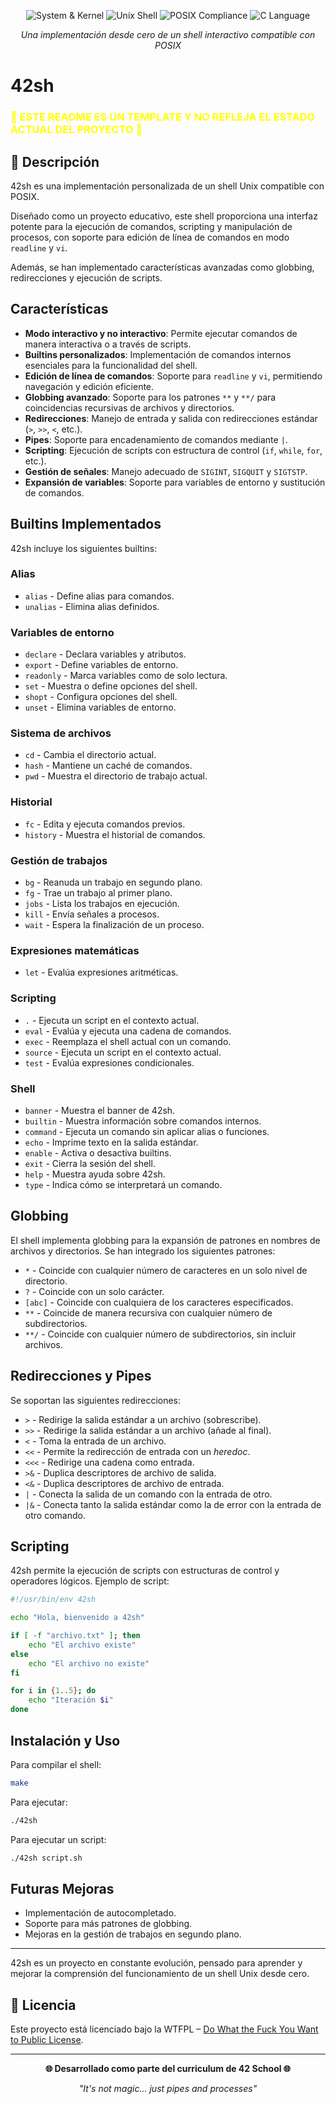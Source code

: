 
<div align="center">

![System & Kernel](https://img.shields.io/badge/System-brown?style=for-the-badge)
![Unix Shell](https://img.shields.io/badge/Unix-Shell-blue?style=for-the-badge)
![POSIX Compliance](https://img.shields.io/badge/Compliance-POSIX-green?style=for-the-badge)
![C Language](https://img.shields.io/badge/Language-C-red?style=for-the-badge)

*Una implementación desde cero de un shell interactivo compatible con POSIX*

</div>

# 42sh
### <span style="color:yellow;">**🚨 ESTE README ES UN TEMPLATE Y NO REFLEJA EL ESTADO ACTUAL DEL PROYECTO 🚨**</span>



## 🎯 Descripción
42sh es una implementación personalizada de un shell Unix compatible con POSIX.

Diseñado como un proyecto educativo, este shell proporciona una interfaz potente para la ejecución de comandos, scripting y manipulación de procesos, con soporte para edición de línea de comandos en modo `readline` y `vi`.

Además, se han implementado características avanzadas como globbing, redirecciones y ejecución de scripts.

## Características

- **Modo interactivo y no interactivo**: Permite ejecutar comandos de manera interactiva o a través de scripts.
- **Builtins personalizados**: Implementación de comandos internos esenciales para la funcionalidad del shell.
- **Edición de línea de comandos**: Soporte para `readline` y `vi`, permitiendo navegación y edición eficiente.
- **Globbing avanzado**: Soporte para los patrones `**` y `**/` para coincidencias recursivas de archivos y directorios.
- **Redirecciones**: Manejo de entrada y salida con redirecciones estándar (`>`, `>>`, `<`, etc.).
- **Pipes**: Soporte para encadenamiento de comandos mediante `|`.
- **Scripting**: Ejecución de scripts con estructura de control (`if`, `while`, `for`, etc.).
- **Gestión de señales**: Manejo adecuado de `SIGINT`, `SIGQUIT` y `SIGTSTP`.
- **Expansión de variables**: Soporte para variables de entorno y sustitución de comandos.

## Builtins Implementados

42sh incluye los siguientes builtins:

### Alias
- `alias` - Define alias para comandos.
- `unalias` - Elimina alias definidos.

### Variables de entorno
- `declare` - Declara variables y atributos.
- `export` - Define variables de entorno.
- `readonly` - Marca variables como de solo lectura.
- `set` - Muestra o define opciones del shell.
- `shopt` - Configura opciones del shell.
- `unset` - Elimina variables de entorno.

### Sistema de archivos
- `cd` - Cambia el directorio actual.
- `hash` - Mantiene un caché de comandos.
- `pwd` - Muestra el directorio de trabajo actual.

### Historial
- `fc` - Edita y ejecuta comandos previos.
- `history` - Muestra el historial de comandos.

### Gestión de trabajos
- `bg` - Reanuda un trabajo en segundo plano.
- `fg` - Trae un trabajo al primer plano.
- `jobs` - Lista los trabajos en ejecución.
- `kill` - Envía señales a procesos.
- `wait` - Espera la finalización de un proceso.

### Expresiones matemáticas
- `let` - Evalúa expresiones aritméticas.

### Scripting
- `.` - Ejecuta un script en el contexto actual.
- `eval` - Evalúa y ejecuta una cadena de comandos.
- `exec` - Reemplaza el shell actual con un comando.
- `source` - Ejecuta un script en el contexto actual.
- `test` - Evalúa expresiones condicionales.

### Shell
- `banner` - Muestra el banner de 42sh.
- `builtin` - Muestra información sobre comandos internos.
- `command` - Ejecuta un comando sin aplicar alias o funciones.
- `echo` - Imprime texto en la salida estándar.
- `enable` - Activa o desactiva builtins.
- `exit` - Cierra la sesión del shell.
- `help` - Muestra ayuda sobre 42sh.
- `type` - Indica cómo se interpretará un comando.

## Globbing

El shell implementa globbing para la expansión de patrones en nombres de archivos y directorios. Se han integrado los siguientes patrones:

- `*` - Coincide con cualquier número de caracteres en un solo nivel de directorio.
- `?` - Coincide con un solo carácter.
- `[abc]` - Coincide con cualquiera de los caracteres especificados.
- `**` - Coincide de manera recursiva con cualquier número de subdirectorios.
- `**/` - Coincide con cualquier número de subdirectorios, sin incluir archivos.

## Redirecciones y Pipes

Se soportan las siguientes redirecciones:

- `>`   - Redirige la salida estándar a un archivo (sobrescribe).
- `>>`  - Redirige la salida estándar a un archivo (añade al final).
- `<`   - Toma la entrada de un archivo.
- `<<`  - Permite la redirección de entrada con un _heredoc_.
- `<<<` - Redirige una cadena como entrada.
- `>&`  - Duplica descriptores de archivo de salida.
- `<&`  - Duplica descriptores de archivo de entrada.
- `|`   - Conecta la salida de un comando con la entrada de otro.
- `|&`  - Conecta tanto la salida estándar como la de error con la entrada de otro comando.

## Scripting

42sh permite la ejecución de scripts con estructuras de control y operadores lógicos. Ejemplo de script:

```sh
#!/usr/bin/env 42sh

echo "Hola, bienvenido a 42sh"

if [ -f "archivo.txt" ]; then
    echo "El archivo existe"
else
    echo "El archivo no existe"
fi

for i in {1..5}; do
    echo "Iteración $i"
done
```

## Instalación y Uso

Para compilar el shell:

```sh
make
```

Para ejecutar:

```sh
./42sh
```

Para ejecutar un script:

```sh
./42sh script.sh
```

## Futuras Mejoras

- Implementación de autocompletado.
- Soporte para más patrones de globbing.
- Mejoras en la gestión de trabajos en segundo plano.

---

42sh es un proyecto en constante evolución, pensado para aprender y mejorar la comprensión del funcionamiento de un shell Unix desde cero.

## 📄 Licencia

Este proyecto está licenciado bajo la WTFPL – [Do What the Fuck You Want to Public License](http://www.wtfpl.net/about/).

---

<div align="center">

**🌐 Desarrollado como parte del curriculum de 42 School 🌐**

*"It's not magic... just pipes and processes"*

</div>
